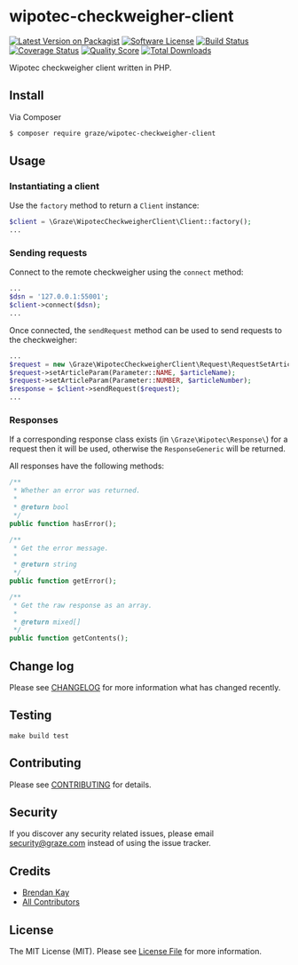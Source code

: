 # wipotec-checkweigher-client

[![Latest Version on Packagist](https://img.shields.io/packagist/v/graze/wipotec-checkweigher-client.svg?style=flat-square)](https://packagist.org/packages/graze/wipotec-checkweigher-client)
[![Software License](https://img.shields.io/badge/license-MIT-brightgreen.svg?style=flat-square)](LICENSE)
[![Build Status](https://img.shields.io/travis/graze/wipotec-checkweigher-client/master.svg?style=flat-square)](https://travis-ci.org/graze/wipotec-checkweigher-client)
[![Coverage Status](https://img.shields.io/scrutinizer/coverage/g/graze/wipotec-checkweigher-client.svg?style=flat-square)](https://scrutinizer-ci.com/g/graze/wipotec-checkweigher-client/code-structure)
[![Quality Score](https://img.shields.io/scrutinizer/g/graze/wipotec-checkweigher-client.svg?style=flat-square)](https://scrutinizer-ci.com/g/graze/wipotec-checkweigher-client)
[![Total Downloads](https://img.shields.io/packagist/dt/graze/wipotec-checkweigher-client.svg?style=flat-square)](https://packagist.org/packages/graze/wipotec-checkweigher-client)

Wipotec checkweigher client written in PHP. 

## Install

Via Composer

``` bash
$ composer require graze/wipotec-checkweigher-client
```

## Usage

### Instantiating a client

Use the `factory` method to return a `Client` instance:

```php
$client = \Graze\WipotecCheckweigherClient\Client::factory();
...
```

### Sending requests

Connect to the remote checkweigher using the `connect` method:

```php
...
$dsn = '127.0.0.1:55001';
$client->connect($dsn);
...
```

Once connected, the `sendRequest` method can be used to send requests to the checkweigher:

```php
...
$request = new \Graze\WipotecCheckweigherClient\Request\RequestSetArticle();
$request->setArticleParam(Parameter::NAME, $articleName);
$request->setArticleParam(Parameter::NUMBER, $articleNumber);
$response = $client->sendRequest($request);
...
```

### Responses

If a corresponding response class exists (in `\Graze\Wipotec\Response\`) for a request then it will be used, otherwise the `ResponseGeneric` will be returned.

All responses have the following methods: 

```php
/**
 * Whether an error was returned.
 *
 * @return bool
 */
public function hasError();

/**
 * Get the error message. 
 *
 * @return string
 */
public function getError();

/**
 * Get the raw response as an array. 
 *
 * @return mixed[]
 */
public function getContents();
```

## Change log

Please see [CHANGELOG](CHANGELOG.md) for more information what has changed recently.

## Testing

```shell
make build test
```

## Contributing

Please see [CONTRIBUTING](CONTRIBUTING.md) for details.

## Security

If you discover any security related issues, please email security@graze.com instead of using the issue tracker.

## Credits

- [Brendan Kay](https://github.com/brendankay)
- [All Contributors](../../contributors)

## License

The MIT License (MIT). Please see [License File](LICENSE.md) for more information.
